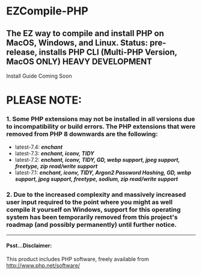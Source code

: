 # EZCompile-PHP
## The EZ way to compile and install PHP on MacOS, Windows, and Linux. Status: pre-release, installs PHP CLI (Multi-PHP Version, MacOS ONLY) HEAVY DEVELOPMENT
Install Guide Coming Soon

# PLEASE NOTE:
### 1. Some PHP extensions may not be installed in all versions due to incompatibility or build errors. The PHP extensions that were removed from PHP 8 downwards are the following:
  * latest-7.4: ***enchant***
  * latest-7.3: ***enchant, iconv, TIDY***
  * latest-7.2: ***enchant, iconv, TIDY, GD, webp support, jpeg support, freetype, zip read/write support***
  * latest-7.1: ***enchant, iconv, TIDY, Argon2 Password Hashing, GD, webp support, jpeg support, freetype, sodium, zip read/write support***
  
### 2. Due to the increased complexity and massively increased user input required to the point where you might as well compile it yourself on Windows, support for this operating system has been temporarily removed from this project's roadmap (and possibly permanently) until further notice.
---
#### Psst...Disclaimer:

This product includes PHP software, freely available from <http://www.php.net/software/>
